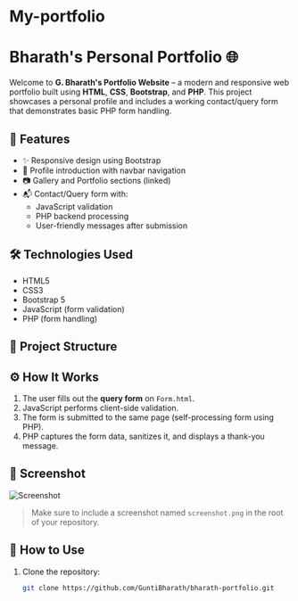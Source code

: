 # My-portfolio
# Bharath's Personal Portfolio 🌐

Welcome to **G. Bharath's Portfolio Website** – a modern and responsive web portfolio built using **HTML**, **CSS**, **Bootstrap**, and **PHP**. This project showcases a personal profile and includes a working contact/query form that demonstrates basic PHP form handling.

## 🚀 Features

- ✨ Responsive design using Bootstrap
- 📄 Profile introduction with navbar navigation
- 📷 Gallery and Portfolio sections (linked)
- 📬 Contact/Query form with:
  - JavaScript validation
  - PHP backend processing
  - User-friendly messages after submission

## 🛠️ Technologies Used

- HTML5
- CSS3
- Bootstrap 5
- JavaScript (form validation)
- PHP (form handling)

## 📁 Project Structure


## ⚙️ How It Works

1. The user fills out the **query form** on `Form.html`.
2. JavaScript performs client-side validation.
3. The form is submitted to the same page (self-processing form using PHP).
4. PHP captures the form data, sanitizes it, and displays a thank-you message.

## 📸 Screenshot

![Screenshot](screenshot.png)

> Make sure to include a screenshot named `screenshot.png` in the root of your repository.

## 📌 How to Use

1. Clone the repository:
   ```bash
   git clone https://github.com/GuntiBharath/bharath-portfolio.git
